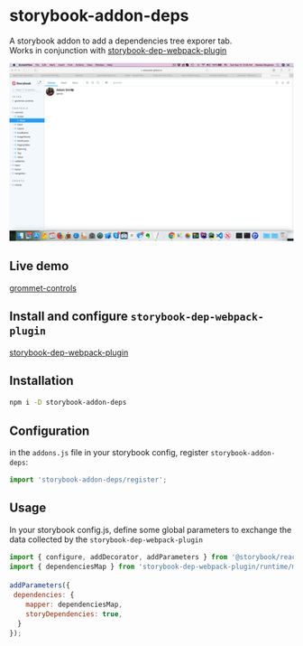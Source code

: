 # storybook-addon-deps

A storybook addon to add a dependencies tree exporer tab.<br />
Works in conjunction with [storybook-dep-webpack-plugin](https://github.com/atanasster/storybook-dep-webpack-plugin/)

![Dependencies plugin](./doc/storybook_dependencies.gif)

## Live demo
[grommet-controls](https://atanasster.github.io/grommet-controls/?path=/deps/controls-controls-avatar--main)

## Install and configure `storybook-dep-webpack-plugin`
[storybook-dep-webpack-plugin](https://github.com/atanasster/storybook-dep-webpack-plugin/blob/master/README.md)


## Installation
```sh
npm i -D storybook-addon-deps
```

## Configuration

in the `addons.js` file in your storybook config, register `storybook-addon-deps`:

```js
import 'storybook-addon-deps/register';
```

## Usage
In your storybook config.js, define some global parameters to exchange the data collected by the `storybook-dep-webpack-plugin`


```javascript
import { configure, addDecorator, addParameters } from '@storybook/react';
import { dependenciesMap } from 'storybook-dep-webpack-plugin/runtime/main';

addParameters({
 dependencies: {
    mapper: dependenciesMap,
    storyDependencies: true,
  }
});
```
